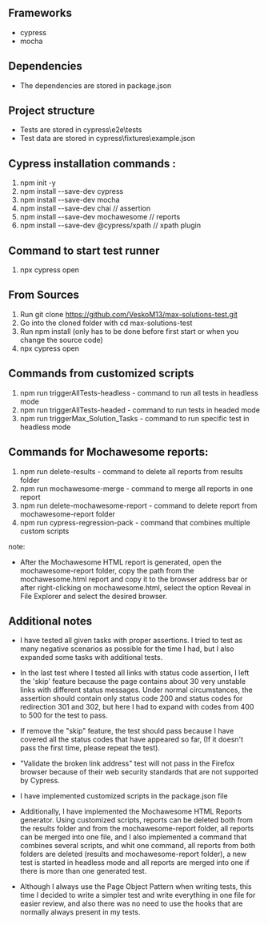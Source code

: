 ## Frameworks

* cypress
* mocha

## Dependencies 

* The dependencies are stored in package.json

## Project structure 

* Tests are stored in cypress\e2e\tests
* Test data are stored in cypress\fixtures\example.json

## Cypress installation commands :

1. npm init -y
2. npm install --save-dev cypress
3. npm install --save-dev mocha
4. npm install --save-dev chai           // assertion
5. npm install --save-dev mochawesome    // reports   
6. npm install --save-dev @cypress/xpath // xpath plugin

## Command to start test runner 

1. npx cypress open


## From Sources

1. Run git clone https://github.com/VeskoM13/max-solutions-test.git
2. Go into the cloned folder with cd max-solutions-test
3. Run npm install (only has to be done before first start or when you change the source code)
4. npx cypress open


## Commands from customized scripts  

1. npm run triggerAllTests-headless     - command to run all tests in headless mode
2. npm run triggerAllTests-headed       - command to run tests in headed mode
3. npm run triggerMax_Solution_Tasks    - command to run specific test in headless mode


## Commands for Mochawesome reports:

1. npm run delete-results               - command to delete all reports from results folder
2. npm run mochawesome-merge            - command to merge all reports in one report
3. npm run delete-mochawesome-report    - command to delete report from mochawesome-report folder
4. npm run cypress-regression-pack      - command that combines multiple custom scripts


note:

- After the Mochawesome HTML report is generated, open the mochawesome-report folder, copy the path from the mochawesome.html report and copy it to the browser address bar or after right-clicking on mochawesome.html, select the option Reveal in File Explorer and select the desired browser.


## Additional notes

- I have tested all given tasks with proper assertions. I tried to test as many negative scenarios as possible for the time I had, but I also expanded some tasks with additional tests.

- In the last test where I tested all links with status code assertion, I left the 'skip' feature because the page contains about 30 very unstable links with different status messages. Under normal circumstances, the assertion should contain only status code 200 and status codes for redirection 301 and 302, but here I had to expand with codes from 400 to 500 for the test to pass.
- If remove the "skip" feature, the test should pass because I have covered all the status codes that have appeared so far,
 (If it doesn't pass the first time, please repeat the test).
 
- "Validate the broken link address" test will not pass in the Firefox browser because of their web security standards that are not supported by Cypress.

- I have implemented customized scripts in the package.json file

- Additionally, I have implemented the Mochawesome HTML Reports generator.
  Using customized scripts, reports can be deleted both from the results folder and from the mochawesome-report folder, all reports can be merged into one file, and I also implemented a command that combines several scripts, and whit one command, all reports from both folders are deleted (results and mochawesome-report folder), a new test is started in headless mode and all reports are merged into one if there is more than one generated test.

- Although I always use the Page Object Pattern when writing tests, this time I decided to write a simpler test and write everything in one file for easier review, and also there was no need to use the hooks that are normally always present in my tests.






